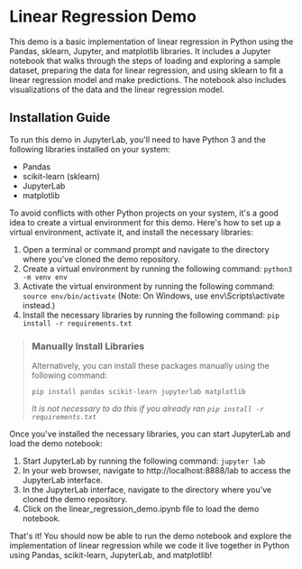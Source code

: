# Linear Regression Demo

This demo is a basic implementation of linear regression in Python using the Pandas, sklearn, Jupyter, and matplotlib libraries. It includes a Jupyter notebook that walks through the steps of loading and exploring a sample dataset, preparing the data for linear regression, and using sklearn to fit a linear regression model and make predictions. The notebook also includes visualizations of the data and the linear regression model.

## Installation Guide

To run this demo in JupyterLab, you'll need to have Python 3 and the following libraries installed on your system:

- Pandas
- scikit-learn (sklearn)
- JupyterLab
- matplotlib

To avoid conflicts with other Python projects on your system, it's a good idea to create a virtual environment for this demo. Here's how to set up a virtual environment, activate it, and install the necessary libraries:

1. Open a terminal or command prompt and navigate to the directory where you've cloned the demo repository.
1. Create a virtual environment by running the following command: `python3 -m venv env`
1. Activate the virtual environment by running the following command: `source env/bin/activate` (Note: On Windows, use env\Scripts\activate instead.)
1. Install the necessary libraries by running the following command: `pip install -r requirements.txt`

> ### Manually Install Libraries
>
> Alternatively, you can install these packages manually using the following command:
> 
> `pip install pandas scikit-learn jupyterlab matplotlib`
>
> _It is not necessary to do this if you already ran `pip install -r requirements.txt`_

Once you've installed the necessary libraries, you can start JupyterLab and load the demo notebook:

1. Start JupyterLab by running the following command: `jupyter lab`
1. In your web browser, navigate to http://localhost:8888/lab to access the JupyterLab interface.
1. In the JupyterLab interface, navigate to the directory where you've cloned the demo repository.
1. Click on the linear_regression_demo.ipynb file to load the demo notebook.

That's it! You should now be able to run the demo notebook and explore the implementation of linear regression while we code it live together in Python using Pandas, scikit-learn, JupyterLab, and matplotlib!

